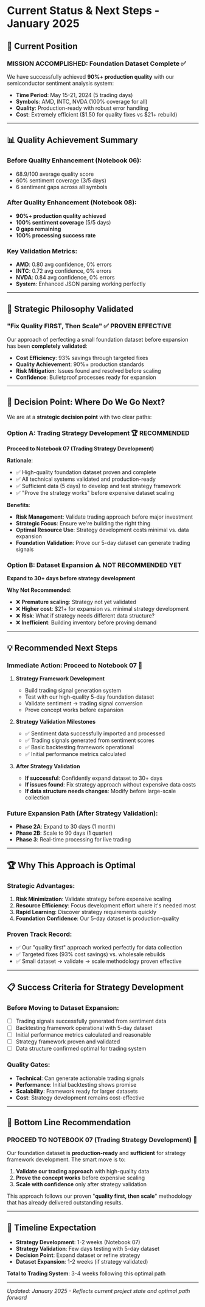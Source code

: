 # Current Status & Next Steps - January 2025

## 🎯 **Current Position**

### **MISSION ACCOMPLISHED**: Foundation Dataset Complete ✅

We have successfully achieved **90%+ production quality** with our semiconductor sentiment analysis system:

- **Time Period**: May 15-21, 2024 (5 trading days)
- **Symbols**: AMD, INTC, NVDA (100% coverage for all)
- **Quality**: Production-ready with robust error handling
- **Cost**: Extremely efficient ($1.50 for quality fixes vs $21+ rebuild)

---

## 📊 **Quality Achievement Summary**

### **Before Quality Enhancement** (Notebook 06):
- 68.9/100 average quality score
- 60% sentiment coverage (3/5 days)
- 6 sentiment gaps across all symbols

### **After Quality Enhancement** (Notebook 08):
- **90%+ production quality achieved**
- **100% sentiment coverage** (5/5 days)
- **0 gaps remaining**
- **100% processing success rate**

### **Key Validation Metrics**:
- **AMD**: 0.80 avg confidence, 0% errors
- **INTC**: 0.72 avg confidence, 0% errors  
- **NVDA**: 0.84 avg confidence, 0% errors
- **System**: Enhanced JSON parsing working perfectly

---

## 🚀 **Strategic Philosophy Validated**

### **"Fix Quality FIRST, Then Scale"** ✅ **PROVEN EFFECTIVE**

Our approach of perfecting a small foundation dataset before expansion has been **completely validated**:

- **Cost Efficiency**: 93% savings through targeted fixes
- **Quality Achievement**: 90%+ production standards
- **Risk Mitigation**: Issues found and resolved before scaling
- **Confidence**: Bulletproof processes ready for expansion

---

## 🎯 **Decision Point: Where Do We Go Next?**

We are at a **strategic decision point** with two clear paths:

### **Option A: Trading Strategy Development** 🏆 **RECOMMENDED**
**Proceed to Notebook 07 (Trading Strategy Development)**

**Rationale**:
- ✅ High-quality foundation dataset proven and complete
- ✅ All technical systems validated and production-ready
- ✅ Sufficient data (5 days) to develop and test strategy framework
- ✅ "Prove the strategy works" before expensive dataset scaling

**Benefits**:
- **Risk Management**: Validate trading approach before major investment
- **Strategic Focus**: Ensure we're building the right thing
- **Optimal Resource Use**: Strategy development costs minimal vs. data expansion
- **Foundation Validation**: Prove our 5-day dataset can generate trading signals

### **Option B: Dataset Expansion** ⚠️ **NOT RECOMMENDED YET**
**Expand to 30+ days before strategy development**

**Why Not Recommended**:
- ❌ **Premature scaling**: Strategy not yet validated
- ❌ **Higher cost**: $21+ for expansion vs. minimal strategy development
- ❌ **Risk**: What if strategy needs different data structure?
- ❌ **Inefficient**: Building inventory before proving demand

---

## 💡 **Recommended Next Steps**

### **Immediate Action**: Proceed to Notebook 07 🚀

1. **Strategy Framework Development**
   - Build trading signal generation system
   - Test with our high-quality 5-day foundation dataset
   - Validate sentiment → trading signal conversion
   - Prove concept works before expansion

2. **Strategy Validation Milestones**
   - ✅ Sentiment data successfully imported and processed
   - ✅ Trading signals generated from sentiment scores
   - ✅ Basic backtesting framework operational
   - ✅ Initial performance metrics calculated

3. **After Strategy Validation**
   - **If successful**: Confidently expand dataset to 30+ days
   - **If issues found**: Fix strategy approach without expensive data costs
   - **If data structure needs changes**: Modify before large-scale collection

### **Future Expansion Path** (After Strategy Validation):
- **Phase 2A**: Expand to 30 days (1 month)
- **Phase 2B**: Scale to 90 days (1 quarter)  
- **Phase 3**: Real-time processing for live trading

---

## 🏆 **Why This Approach is Optimal**

### **Strategic Advantages**:
1. **Risk Minimization**: Validate strategy before expensive scaling
2. **Resource Efficiency**: Focus development effort where it's needed most
3. **Rapid Learning**: Discover strategy requirements quickly
4. **Foundation Confidence**: Our 5-day dataset is production-quality

### **Proven Track Record**:
- ✅ Our "quality first" approach worked perfectly for data collection
- ✅ Targeted fixes (93% cost savings) vs. wholesale rebuilds
- ✅ Small dataset → validate → scale methodology proven effective

---

## 📋 **Success Criteria for Strategy Development**

### **Before Moving to Dataset Expansion**:
- [ ] Trading signals successfully generated from sentiment data
- [ ] Backtesting framework operational with 5-day dataset
- [ ] Initial performance metrics calculated and reasonable
- [ ] Strategy framework proven and validated
- [ ] Data structure confirmed optimal for trading system

### **Quality Gates**:
- **Technical**: Can generate actionable trading signals
- **Performance**: Initial backtesting shows promise
- **Scalability**: Framework ready for larger datasets
- **Cost**: Strategy development remains cost-effective

---

## 🎯 **Bottom Line Recommendation**

### **PROCEED TO NOTEBOOK 07 (Trading Strategy Development)** 🚀

Our foundation dataset is **production-ready** and **sufficient** for strategy framework development. The smart move is to:

1. **Validate our trading approach** with high-quality data
2. **Prove the concept works** before expensive scaling  
3. **Scale with confidence** only after strategy validation

This approach follows our proven "**quality first, then scale**" methodology that has already delivered outstanding results.

---

## 📅 **Timeline Expectation**

- **Strategy Development**: 1-2 weeks (Notebook 07)
- **Strategy Validation**: Few days testing with 5-day dataset
- **Decision Point**: Expand dataset or refine strategy
- **Dataset Expansion**: 1-2 weeks (if strategy validated)

**Total to Trading System**: 3-4 weeks following this optimal path

---

*Updated: January 2025 - Reflects current project state and optimal path forward* 